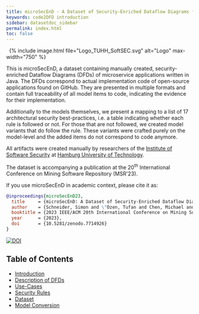 ```yaml
---
title: microSecEnD - A Dataset of Security-Enriched Dataflow Diagrams for Microservice Applications
keywords: code2DFD introduction
sidebar: datasetdoc_sidebar
permalink: index.html
toc: false
---
```


&nbsp;
{% include image.html file="Logo_TUHH_SoftSEC.svg" alt="Logo" max-width="750" %}
&nbsp;

This is microSecEnD, a dataset containing manually created, security-enriched Dataflow Diagrams (DFDs) of microservice applications written in Java.
The DFDs correspond to actual implementation code of open-source applications found on GitHub.
They are presented in multiple formats and contain full traceability of all model items to code, indicating the evidence for their implementation.

Additionally to the models themselves, we present a mapping to a list of 17 architectural security best-practices, i.e. a table indicating whether each rule is followed or not. For those that are not followed, we created model variants that do follow the rule. These variants were crafted purely on the model-level and the added items do not correspond to code anymore.

All artifacts were created manually by researchers of the <a href="https://www.tuhh.de/softsec/homepage.html" target="_blank">Institute of Software Security</a> at <a href="https://www.tuhh.de/tuhh/startseite.html" target="_blank">Hamburg University of Technology</a>.

The dataset is accompanying a publication at the 20<sup>th</sup> International Conference on Mining Software Repository (MSR'23).

If you use microSecEnD in academic context, please cite it as:
```bibtex
@inproceedings{microSecEnD23,
  title     = {microSecEnD: A Dataset of Security-Enriched Dataflow Diagrams for Microservice Applications},  
  author    = {Schneider, Simon and \"Ozen, Tufan and Chen, Michael and Scandariato, Riccardo},  
  booktitle = {2023 IEEE/ACM 20th International Conference on Mining Software Repositories (MSR)},   
  year      = {2023},
  doi       = {10.5281/zenodo.7714926}
}
```
[![DOI](https://zenodo.org/badge/DOI/10.5281/zenodo.7714926.svg)](https://doi.org/10.5281/zenodo.7714926)

## Table of Contents

- [Introduction](index.html)
- [Description of DFDs](dfds.html)
- [Use-Cases](usecases.html)
- [Security Rules](rules.html)
- [Dataset](models.html)
- [Model Conversion](conversion.html)

